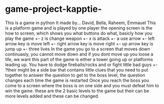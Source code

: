 # game-project-kapptie-
This is a game in python
It made by... David, Bella, Raheem, Emmauel
This is a platform game and is played by one player 
the opening screen is the how to screen, which shows you what buttons do what, basicly how you play the game
      +- z is change weapon
      +- x is attack
      +- a use arrow
      +- left arrow key is move left
      +- right arrow key is move right
      +- up arrow key is jump up
      +- three lives
In the game you go to a screen that moves down continuasly, you cannot move down and if you dont move up you loose a life, we want this part of the game is either a tower going up or platforms leading up. You have to dodge fireballs/rocks and or fight little bad guys
    +- ?their might be a side bar that contains little clues that you need to put together to answer the question to get to the boss level, the question changes each time the game is restarted
Once you reach the boss you come to a screen where the boss is on one side and you must defeat him to win the game. 
these are the 2 basic levels to the game but their can be more levels added and these can be changed. 
